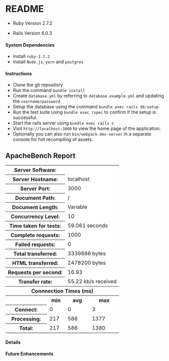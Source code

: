 # README

* Ruby Version 2.7.2

* Rails Version 6.0.3

#### System Dependencies

* Install `ruby-2.7.2`
* Install `Node.js`, `yarn` and `postgres`

#### Instructions

* Clone the git repository
* Run the command `bundle install`
* Create `database.yml` by referring to `database.example.yml` and updating the `username/password`
* Setup the database using the command `bundle exec rails db:setup`
* Run the test suite using `bundle exec rspec` to confirm if the setup is successful.
* Start the rails server using `bundle exec rails s`
* Visit `http://localhost:3000` to view the home page of the application.
* Optionally you can also run `bin/webpack-dev-server` in a separate console for hot recompiling of assets.

## ApacheBench Report

<table >
<tr ><th colspan=2 bgcolor=white>Server Software:</th><td colspan=2 bgcolor=white></td></tr>
<tr ><th colspan=2 bgcolor=white>Server Hostname:</th><td colspan=2 bgcolor=white>localhost</td></tr>
<tr ><th colspan=2 bgcolor=white>Server Port:</th><td colspan=2 bgcolor=white>3000</td></tr>
<tr ><th colspan=2 bgcolor=white>Document Path:</th><td colspan=2 bgcolor=white>/</td></tr>
<tr ><th colspan=2 bgcolor=white>Document Length:</th><td colspan=2 bgcolor=white>Variable</td></tr>
<tr ><th colspan=2 bgcolor=white>Concurrency Level:</th><td colspan=2 bgcolor=white>10</td></tr>
<tr ><th colspan=2 bgcolor=white>Time taken for tests:</th><td colspan=2 bgcolor=white>59.061 seconds</td></tr>
<tr ><th colspan=2 bgcolor=white>Complete requests:</th><td colspan=2 bgcolor=white>1000</td></tr>
<tr ><th colspan=2 bgcolor=white>Failed requests:</th><td colspan=2 bgcolor=white>0</td></tr>
<tr ><th colspan=2 bgcolor=white>Total transferred:</th><td colspan=2 bgcolor=white>3339886 bytes</td></tr>
<tr ><th colspan=2 bgcolor=white>HTML transferred:</th><td colspan=2 bgcolor=white>2478200 bytes</td></tr>
<tr ><th colspan=2 bgcolor=white>Requests per second:</th><td colspan=2 bgcolor=white>16.93</td></tr>
<tr ><th colspan=2 bgcolor=white>Transfer rate:</th><td colspan=2 bgcolor=white>55.22 kb/s received</td></tr>
<tr ><th bgcolor=white colspan=4>Connnection Times (ms)</th></tr>
<tr ><th bgcolor=white>&nbsp;</th> <th bgcolor=white>min</th>   <th bgcolor=white>avg</th>   <th bgcolor=white>max</th></tr>
<tr ><th bgcolor=white>Connect:</th><td bgcolor=white>    0</td><td bgcolor=white>    0</td><td bgcolor=white>    3</td></tr>
<tr ><th bgcolor=white>Processing:</th><td bgcolor=white>  217</td><td bgcolor=white>  586</td><td bgcolor=white> 1377</td></tr>
<tr ><th bgcolor=white>Total:</th><td bgcolor=white>  217</td><td bgcolor=white>  586</td><td bgcolor=white> 1380</td></tr>
</table>


#### Details


#### Future Enhancements
